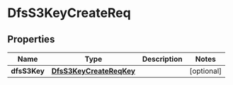 # DfsS3KeyCreateReq

## Properties
Name | Type | Description | Notes
------------ | ------------- | ------------- | -------------
**dfsS3Key** | [**DfsS3KeyCreateReqKey**](DfsS3KeyCreateReqKey.md) |  |  [optional]
